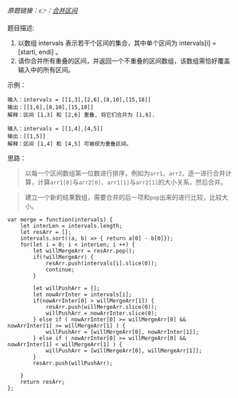 *原题链接：👉：[合并区间](https://leetcode-cn.com/problems/merge-intervals/description/)*

题目描述:

1. 以数组 intervals 表示若干个区间的集合，其中单个区间为 intervals[i] = [starti, endi] 。
2. 请你合并所有重叠的区间，并返回一个不重叠的区间数组，该数组需恰好覆盖输入中的所有区间。


示例：
```
输入：intervals = [[1,3],[2,6],[8,10],[15,18]]
输出：[[1,6],[8,10],[15,18]]
解释：区间 [1,3] 和 [2,6] 重叠, 将它们合并为 [1,6].
```
```
输入：intervals = [[1,4],[4,5]]
输出：[[1,5]]
解释：区间 [1,4] 和 [4,5] 可被视为重叠区间。
```

思路：
> 以每一个区间数组第一位数进行排序，例如为`arr1`、`arr2`，逐一进行合并计算，计算`arr1[0]`与`arr2[0]`、`arr1[1]`与`arr2[1]`的大小关系，然后合并。

> 建立一个新的结果数组，需要合并的后一项和`pop`出来的进行比较，比较大小。

```
var merge = function(intervals) {
    let interLen = intervals.length;
    let resArr = [];
    intervals.sort((a, b) => { return a[0] - b[0]});
    for(let i = 0; i < interLen; i ++) {
        let willMergeArr = resArr.pop();
        if(!willMergeArr) {
            resArr.push(intervals[i].slice(0));
            continue;
        }

        let willPushArr = [];
        let nowArrInter = intervals[i];
        if(nowArrInter[0] > willMergeArr[1]) {
            resArr.push(willMergeArr.slice(0));
            willPushArr = nowArrInter.slice(0);
        } else if ( nowArrInter[0] >= willMergeArr[0] && nowArrInter[1] >= willMergeArr[1] ) {
            willPushArr = [willMergeArr[0], nowArrInter[1]];
        } else if ( nowArrInter[0] >= willMergeArr[0] && nowArrInter[1] < willMergeArr[1] ) {
            willPushArr = [willMergeArr[0], willMergeArr[1]];
        }
        resArr.push(willPushArr);

    }
    return resArr;
};
```